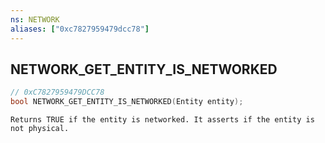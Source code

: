 ```yaml
---
ns: NETWORK
aliases: ["0xc7827959479dcc78"]
---
```

## NETWORK_GET_ENTITY_IS_NETWORKED

```c
// 0xC7827959479DCC78
bool NETWORK_GET_ENTITY_IS_NETWORKED(Entity entity);
```

```
Returns TRUE if the entity is networked. It asserts if the entity is not physical.
```
